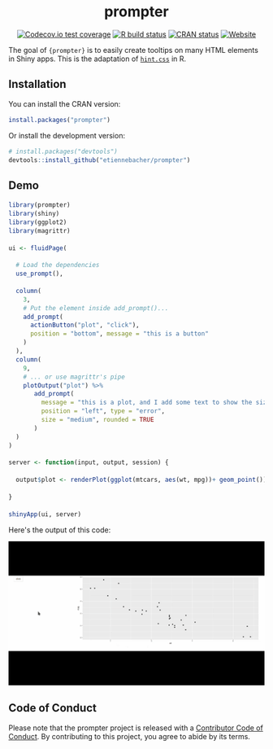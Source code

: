 
<div align="center">
  
  <h1>prompter</h1>

<!-- badges: start -->
[![Codecov.io test coverage](https://codecov.io/gh/etiennebacher/prompter/branch/master/graphs/badge.svg)](https://codecov.io/github/etiennebacher/prompter)
[![R build status](https://github.com/etiennebacher/prompter/workflows/R-CMD-check/badge.svg)](https://github.com/etiennebacher/prompter/actions)
[![CRAN status](https://www.r-pkg.org/badges/version/prompter)](https://CRAN.R-project.org/package=prompter)
[![Website](https://img.shields.io/badge/Website-Visit-blue)](https://prompter.etiennebacher.com/#/)
<!-- badges: end -->

  </div>
  
The goal of `{prompter}` is to easily create tooltips on many HTML elements in Shiny apps. This is the adaptation of [`hint.css`](https://github.com/chinchang/hint.css) in R.


## Installation

You can install the CRAN version:
``` r
install.packages("prompter")
```

Or install the development version:
``` r
# install.packages("devtools")
devtools::install_github("etiennebacher/prompter")
```


## Demo

``` r
library(prompter)
library(shiny)
library(ggplot2)
library(magrittr)

ui <- fluidPage(

  # Load the dependencies
  use_prompt(),
  
  column(
    3, 
    # Put the element inside add_prompt()...
    add_prompt(
      actionButton("plot", "click"), 
      position = "bottom", message = "this is a button"
    )
  ),
  column(
    9,
    # ... or use magrittr's pipe
    plotOutput("plot") %>% 
       add_prompt(
         message = "this is a plot, and I add some text to show the size of the box. This is some very very long text.",
         position = "left", type = "error", 
         size = "medium", rounded = TRUE
       )
  )
)

server <- function(input, output, session) {
  
  output$plot <- renderPlot(ggplot(mtcars, aes(wt, mpg))+ geom_point())
  
}

shinyApp(ui, server)
```
Here's the output of this code:

![](demo2.gif)

## Code of Conduct

Please note that the prompter project is released with a [Contributor Code of Conduct](https://contributor-covenant.org/version/2/0/CODE_OF_CONDUCT.html). By contributing to this project, you agree to abide by its terms.
